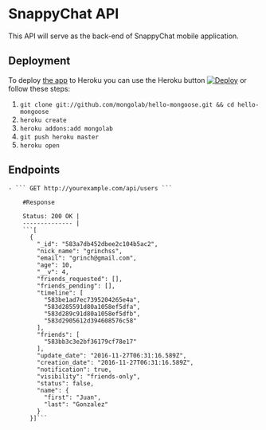 # SnappyChat API

This API will serve as the back-end of SnappyChat mobile application.

## Deployment

To deploy [the app](http://hello-mongoose.herokuapp.com/) to Heroku you can use the Heroku button [![Deploy](https://www.herokucdn.com/deploy/button.png)](https://heroku.com/deploy) or follow these steps:

1. `git clone git://github.com/mongolab/hello-mongoose.git && cd hello-mongoose`
2. `heroku create`
3. `heroku addons:add mongolab`
3. `git push heroku master`
4. `heroku open`

## Endpoints

	
	- ``` GET http://yourexample.com/api/users ```
	
		#Response
		
		Status: 200 OK |
		-------------- |
		```[
		  {
			"_id": "583a7db452dbee2c104b5ac2",
			"nick_name": "grinchss",
			"email": "grinch@gmail.com",
			"age": 10,
			"__v": 4,
			"friends_requested": [],
			"friends_pending": [],
			"timeline": [
			  "583be1ad7ec7395204265e4a",
			  "583d285591d80a1058ef5dfa",
			  "583d289c91d80a1058ef5dfb",
			  "583d2905612d394608576c58"
			],
			"friends": [
			  "583bb3c3e2bf36179cf78e17"
			],
			"update_date": "2016-11-27T06:31:16.589Z",
			"creation_date": "2016-11-27T06:31:16.589Z",
			"notification": true,
			"visibility": "friends-only",
			"status": false,
			"name": {
			  "first": "Juan",
			  "last": "Gonzalez"
			}
		  }]```
		
	


